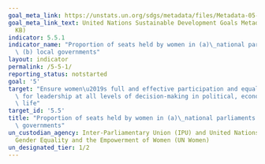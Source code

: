 ```yaml
---
goal_meta_link: https://unstats.un.org/sdgs/metadata/files/Metadata-05-05-01.pdf
goal_meta_link_text: United Nations Sustainable Development Goals Metadata (PDF 63
  KB)
indicator: 5.5.1
indicator_name: "Proportion of seats held by women in (a)\_national parliaments and\
  \ (b) local governments"
layout: indicator
permalink: /5-5-1/
reporting_status: notstarted
goal: '5'
target: "Ensure women\u2019s full and effective participation and equal opportunities\
  \ for leadership at all levels of decision-making in political, economic and public\
  \ life"
target_id: '5.5'
title: "Proportion of seats held by women in (a)\_national parliaments and (b) local\
  \ governments"
un_custodian_agency: Inter-Parliamentary Union (IPU) and United Nations Entity for
  Gender Equality and the Empowerment of Women (UN Women)
un_designated_tier: 1/2
---
```

